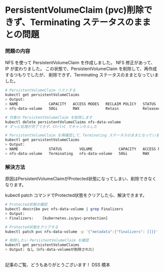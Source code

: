 # PersistentVolumeClaim (pvc)削除できず、Terminating ステータスのままとの問題

### 問題の内容
NFS を使って PersistentVolumeClaim を作成しました。
NFS 修正があって、IP が変わりました。
この状態で、PersistentVolumeClaim を削除して、再作成するつもりでしたが、
削除できず、Terminating ステータスのままとなっていました。

```sh
# PersistentVolumeClaim リストする
kubectl get persistentVolumeClaims
> Output:
> NAME              CAPACITY   ACCESS MODES   RECLAIM POLICY   STATUS     CLAIM                            STORAGECLASS   REASON   AGE
> nfs-data-volume   50Gi       RWX            Retain           Released   default/nfs-data-volume                           25d

# 対象の PersistentVolumeClaim を削除します
kubectl delete persistentVolumeClaims nfs-data-volume
# ずっと処理が完了できず、Ctrl+C でキャンセルした

# PersistentVolumeClaim を再確認して、Terminating ステータスのままとなっています
kubectl get persistentVolumeClaims
> Output:
> NAME              STATUS        VOLUME            CAPACITY   ACCESS MODES   STORAGECLASS   AGE
> nfs-data-volume   Terminating   nfs-data-volume   50Gi       RWX                           25d
```

### 解決方法
原因はPersistentVolumeClaimがProtected状態になってしまい、削除できなくなります。

kubectl patch コマンドでProtected状態をクリアしたら、解決できます。

```sh
# Protected状態の確認
kubectl describe pvc nfs-data-volume | grep Finalizers
> Output:
> Finalizers:    [kubernetes.io/pvc-protection]

# Protected状態をクリアする
kubectl patch pvc nfs-data-volume -p '{"metadata":{"finalizers": []}}' --type=merge

# 削除したい PersistentVolumeClaim を確認
kubectl get persistentVolumeClaims
> Output: なし（nfs-data-volumeが削除された）
```

<br> 
記事のご覧、どうもありがとうございます！
DSS 橋本